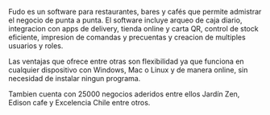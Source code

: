 Fudo es un software para restaurantes, bares y cafés que permite admistrar el negocio de punta a punta. El software incluye arqueo de caja diario, integracion con apps de delivery, tienda online y carta QR, 
control de stock eficiente, impresion de comandas y precuentas y creacion de multiples usuarios y roles.

Las ventajas que ofrece entre otras son flexibilidad ya que funciona en cualquier dispositivo con Windows, Mac o Linux y de manera online, sin necesidad de instalar ningun programa. 

Tambien cuenta con 25000 negocios aderidos entre ellos Jardín Zen, Edison cafe y Excelencia Chile entre otros.


